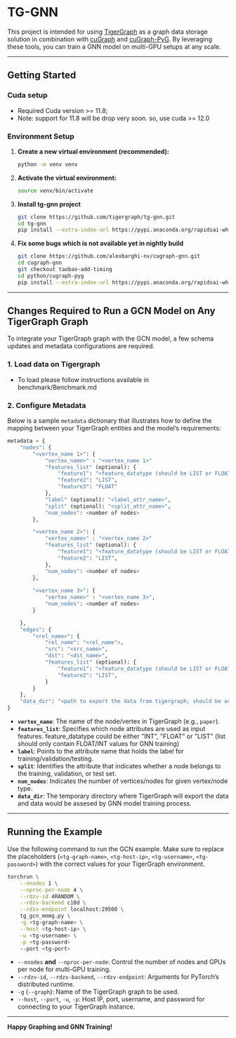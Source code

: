 # TG-GNN

This project is intended for using [TigerGraph](https://www.tigergraph.com/) as a graph data storage solution in combination with [cuGraph](https://github.com/rapidsai/cugraph) and [cuGraph-PyG](https://github.com/rapidsai/cugraph-pyg). By leveraging these tools, you can train a GNN model on multi-GPU setups at any scale.

---

## Getting Started
### Cuda setup
- Required Cuda version >= 11.8; 
- Note: support for 11.8 will be drop very soon. so, use cuda >= 12.0

### Environment Setup

1. **Create a new virtual environment (recommended):**
   ```bash
   python -m venv venv
   ```
2. **Activate the virtual environment:**
   ```bash
   source venv/bin/activate
   ```
3. **Install tg-gnn project**
    ```bash
    git clone https://github.com/tigergraph/tg-gnn.git
    cd tg-gnn
    pip install --extra-index-url https://pypi.anaconda.org/rapidsai-wheels-nightly/simple .
    ```
4. **Fix some bugs which is not available yet in nightly build**
    ```bash
    git clone https://github.com/alexbarghi-nv/cugraph-gnn.git
    cd cugraph-gnn
    git checkout taobao-add-timing
    cd python/cugraph-pyg
    pip install --extra-index-url https://pypi.anaconda.org/rapidsai-wheels-nightly/simple .
---

## Changes Required to Run a GCN Model on Any TigerGraph Graph

To integrate your TigerGraph graph with the GCN model, a few schema updates and metadata configurations are required.

### 1. Load data on Tigergraph
- To load please follow instructions available in benchmark/Benchmark.md 

### 2. Configure Metadata 

Below is a sample `metadata` dictionary that illustrates how to define the mapping between your TigerGraph entities and the model’s requirements:

```python
metadata = {
    "nodes": {
        "<vertex_name 1>": {
            "vertex_name>" : "<vertex_name 1>" 
            "features_list" (optional): {
                "feature1": "<feature_datatype (should be LIST or FLOAT)>",
                "feature2": "LIST",
                "feature3": "FLOAT"
            },
            "label" (optional): "<label_attr_name>",
            "split" (optional): "<split_attr_name>",
            "num_nodes": <number of nodes>
        },

        "<vertex_name 2>": {
            "vertex_name>" : "<vertex_name 2>" 
            "features_list" (optional): {
                "feature1": "<feature_datatype (should be LIST or FLOAT)>",
                "feature2": "LIST",
            },
            "num_nodes": <number of nodes>
        },
        
        "<vertex_name 3>": {
            "vertex_name>" : "<vertex_name 3>",
            "num_nodes": <number of nodes>
        }

    },
    "edges": {
        "<rel_name>": {
            "rel_name": "<rel_name">,
            "src": "<src_name>", 
            "dst": "<dst_name>",
            "features_list" (optional): {
                "feature1": "<feature_datatype (should be LIST or FLOAT)>",
                "feature2": "LIST",
            }
        }
    },
    "data_dir": "<path to export the data from tigergraph; should be accessible by tg as well as torchrun processes>",
}
```

- **`vertex_name`**: The name of the node/vertex in TigerGraph (e.g., `paper`).  
- **`features_list`**: Specifies which node attributes are used as input features. feature_datatype could be either "INT", "FLOAT" or "LIST" (list should only contain FLOAT/INT values for GNN training) 
- **`label`**: Points to the attribute name that holds the label for training/validation/testing.  
- **`split`**: Identifies the attribute that indicates whether a node belongs to the training, validation, or test set.  
- **`num_nodes`**: Indicates the number of vertices/nodes for given vertex/node type.  
- **`data_dir`**: The temporary directory where TigerGraph will export the data and data would be assesed by GNN model training process.

---

## Running the Example

Use the following command to run the GCN example. Make sure to replace the placeholders (`<tg-graph-name>`, `<tg-host-ip>`, `<tg-username>`, `<tg-password>`) with the correct values for your TigerGraph environment.

```bash
torchrun \
    --nnodes 1 \
    --nproc-per-node 4 \
    --rdzv-id 4RANDOM \
    --rdzv-backend c10d \
    --rdzv-endpoint localhost:29500 \
    tg_gcn_mnmg.py \
    -g <tg-graph-name> \
    --host <tg-host-ip> \
    -u <tg-username> \
    -p <tg-password>
    --port <tg-port>
```

- `--nnodes` **and** `--nproc-per-node`: Control the number of nodes and GPUs per node for multi-GPU training.  
- `--rdzv-id`, `--rdzv-backend`, `--rdzv-endpoint`: Arguments for PyTorch’s distributed runtime.  
- `-g` (`--graph`): Name of the TigerGraph graph to be used.  
- `--host`, `--port`, `-u`, `-p`: Host IP, port, username, and password for connecting to your TigerGraph instance.

---


**Happy Graphing and GNN Training!**


